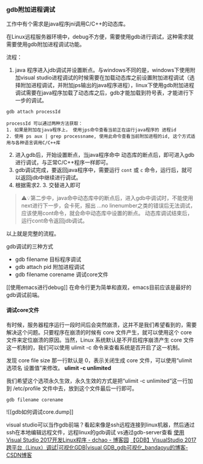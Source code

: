 ### gdb附加进程调试
工作中有个需求是java程序jni调用C/C++的动态库。

在Linux远程服务器环境中，debug不方便，需要使用gdb进行调试，这种需求就需要使用gdb附加进程调试功能。

流程：
1. java 程序进入jdb调试并设置断点。与windows不同的是，windows下使用附加visual studio进程调试的时候需要在加载动态库之前设置附加进程调试（选择附加进程调试，并附加jps输出的java程序进程），linux下使用gdb附加进程调试需要在java程序加载了动态库之后，gdb才能加载到符号表，才能进行下一步的调试。
```
gdb attach processId

processId 可以通过两种方法获取：
1. 如果是附加在java程序上， 使用jps命令查看当前正在运行java程序的 进程id
2. 使用 ps aux | grep processname, 使用此命令查看当前附加进程的id, 这个方式适用与各种语言调用C/C++库
```

2. 进入gdb后，开始设置断点，当java程序命中 动态库的断点后，即可进入gdb进行调试，与正常C/C++程序一样即可。
3. gdb调试完成，要返回java程序中，需要运行  `cont` 或 `c` 命令，运行后，就可以返回jdb中继续进行调试。
4. 根据需求2. 3. 交替进入即可

>⚠💡第二步中，java命中动态库中的断点后，进入gdb中调试时，不能使用 next进行下一步，会卡死，报出 ...no linenumber之类的错误后无法调试，应该使用cont命令，就会命中动态库中设置的断点。 动态库调试结束后，运行cont命令返回jdb调试。

以上就是完整的流程。

gdb调试的三种方式
-   gdb filename  目标程序调试
-   gdb attach pid  附加进程调试
-   gdb filename corename  调试core文件

[[使用emacs进行debug]] 在命令行更为简单和直观，emacs目前应该是最好的gdb调试前端。

#### 调试core文件
有时候，服务器程序运行一段时间后会突然崩溃，这并不是我们希望看到的，需要解决这个问题。只要程序在崩溃的时候有 core 文件产生，就可以使用这个 core 文件来定位崩溃的原因。当然，Linux 系统默认是不开启程序崩溃产生 core 文件这一机制的，我们可以使用 ulimit -c 命令来查看系统是否开启了这一机制。

发现 core file size 那一行默认是 0，表示关闭生成 core 文件，可以使用“ulimit 选项名 设置值”来修改。
**ulimit -c unlimited**

我们希望这个选项永久生效，永久生效的方式是把“ulimit -c unlimited”这一行加到 /etc/profile 文件中去，放到这个文件最后一行即可。

```
gdb filename corename
```

![[gdb如何调试core.dump]]


visual studio可以当作gdb前端？看起来像是ssh远程连接到linux机器，然后通过ssh在本地编辑远程文件，远程linux的gdb调试  vs通过gdb-server查看
[使用Visual Studio 2017开发Linux程序 - dchao - 博客园](https://www.cnblogs.com/dongc/p/6599461.html)
[【GDB】VisualStudio 2017跨平台（Linux）调试|可视化GDB|visual GDB\_gdb可视化\_bandaoyu的博客-CSDN博客](https://blog.csdn.net/bandaoyu/article/details/89484744)